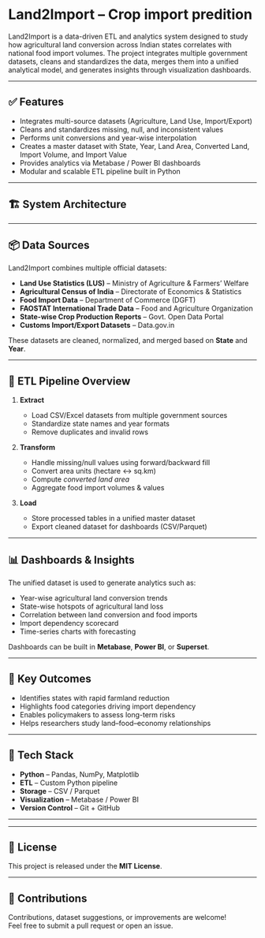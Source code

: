 # Land2Import – Crop import predition

Land2Import is a data-driven ETL and analytics system designed to study how agricultural land conversion across Indian states correlates with national food import volumes. The project integrates multiple government datasets, cleans and standardizes the data, merges them into a unified analytical model, and generates insights through visualization dashboards.

---

## ✅ Features
- Integrates multi-source datasets (Agriculture, Land Use, Import/Export)
- Cleans and standardizes missing, null, and inconsistent values
- Performs unit conversions and year-wise interpolation
- Creates a master dataset with State, Year, Land Area, Converted Land, Import Volume, and Import Value
- Provides analytics via Metabase / Power BI dashboards
- Modular and scalable ETL pipeline built in Python

---

## 🏗️ System Architecture

---

## 📦 Data Sources

Land2Import combines multiple official datasets:

- **Land Use Statistics (LUS)** – Ministry of Agriculture & Farmers’ Welfare  
- **Agricultural Census of India** – Directorate of Economics & Statistics  
- **Food Import Data** – Department of Commerce (DGFT)  
- **FAOSTAT International Trade Data** – Food and Agriculture Organization  
- **State-wise Crop Production Reports** – Govt. Open Data Portal  
- **Customs Import/Export Datasets** – Data.gov.in

These datasets are cleaned, normalized, and merged based on **State** and **Year**.

---

## 🔄 ETL Pipeline Overview

1. **Extract**  
   - Load CSV/Excel datasets from multiple government sources  
   - Standardize state names and year formats  
   - Remove duplicates and invalid rows  

2. **Transform**  
   - Handle missing/null values using forward/backward fill  
   - Convert area units (hectare ↔ sq.km)  
   - Compute *converted land area*  
   - Aggregate food import volumes & values  

3. **Load**  
   - Store processed tables in a unified master dataset  
   - Export cleaned dataset for dashboards (CSV/Parquet)

---

## 📊 Dashboards & Insights

The unified dataset is used to generate analytics such as:

- Year-wise agricultural land conversion trends  
- State-wise hotspots of agricultural land loss  
- Correlation between land conversion and food imports  
- Import dependency scorecard  
- Time-series charts with forecasting  

Dashboards can be built in **Metabase**, **Power BI**, or **Superset**.

---

## 🧠 Key Outcomes

- Identifies states with rapid farmland reduction  
- Highlights food categories driving import dependency  
- Enables policymakers to assess long-term risks  
- Helps researchers study land–food–economy relationships  

---

## 🚀 Tech Stack

- **Python** – Pandas, NumPy, Matplotlib  
- **ETL** – Custom Python pipeline  
- **Storage** – CSV / Parquet  
- **Visualization** – Metabase / Power BI  
- **Version Control** – Git + GitHub  

---

---

## 📜 License
This project is released under the **MIT License**.

---

## 🤝 Contributions
Contributions, dataset suggestions, or improvements are welcome!  
Feel free to submit a pull request or open an issue.



